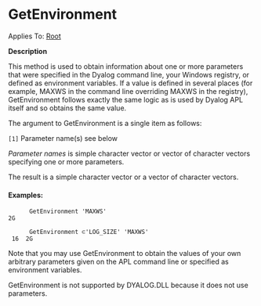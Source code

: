 




<h1 class="heading"><span class="name">GetEnvironment</span></h1>

Applies To: [Root](../a-z/root.md)


**Description**


This method is used to obtain information about one or more parameters that were specified in the Dyalog command line, your Windows registry, or defined as environment variables. If a value is defined in several places (for example, MAXWS in the command line overriding MAXWS in the registry), GetEnvironment follows exactly the same logic as is used by Dyalog APL itself and so obtains the same value.




The argument to GetEnvironment is a single item as follows:


`[1]` Parameter name(s) see below



*Parameter names* is simple character vector or vector of character vectors specifying one or more parameters.


The result is a simple character vector or a vector of character vectors.

#### Examples:
```apl
      GetEnvironment 'MAXWS'
2G

      GetEnvironment ⊂'LOG_SIZE' 'MAXWS'
 16  2G
```


Note that you may use GetEnvironment to obtain the values of your own arbitrary parameters given on the APL command line or specified as environment variables.


GetEnvironment is not supported by DYALOG.DLL because it does not use parameters.


